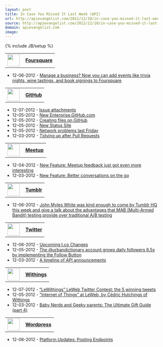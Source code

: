 ```yaml
---
layout: post
title: In Case You Missed It Last Week (API)
url: http://apievangelist.com/2012/12/10/in-case-you-missed-it-last-week…api/
source: http://apievangelist.com/2012/12/10/in-case-you-missed-it-last-week…api/
domain: apievangelist.com
image: 
---
```

{% include JB/setup %}<p><table width="350">
<tbody>
<tr>
<td width="35" valign="middle"><a title="Foursquare" href="https://singly.com/docs/foursquare"><img src="https://singly.com/images/service_icons/foursquare.png" alt="" width="40" align="left" /></a></td>
<td align="left" valign="middle"><a title="Foursquare" href="https://singly.com/docs/foursquare"><strong>Foursquare</strong></a></td>
</tr>
</tbody>
</table>
<ul>
<li>12-06-2012 -&nbsp;<a href="http://feedproxy.google.com/~r/thefoursquareblog/~3/3a3_XUScVJo/" target="_blank">Manage a business? Now you can add events like trivia nights, wine tastings, and book signings to Foursquare</a></li>
</ul>
<table width="350">
<tbody>
<tr>
<td width="35" valign="middle"><a title="GitHub" href="https://singly.com/docs/github"><img src="https://singly.com/images/service_icons/github.png" alt="" width="40" align="left" /></a></td>
<td align="left" valign="middle"><a title="GitHub" href="https://singly.com/docs/github"><strong>GitHub</strong></a></td>
</tr>
</tbody>
</table>
<ul>
<li>12-07-2012 -&nbsp;<a href="https://github.com/blog/1347-issue-attachments" target="_blank">Issue attachments</a></li>
<li>12-05-2012 -&nbsp;<a href="https://github.com/blog/1340-new-enterprise-github-com" target="_blank">New Enterprise.GitHub.com</a></li>
<li>12-05-2012 -&nbsp;<a href="https://github.com/blog/1327-creating-files-on-github" target="_blank">Creating files on GitHub</a></li>
<li>12-05-2012 -&nbsp;<a href="https://github.com/blog/1240-new-status-site" target="_blank">New Status Site</a></li>
<li>12-05-2012 -&nbsp;<a href="https://github.com/blog/1346-network-problems-last-friday" target="_blank">Network problems last Friday</a></li>
<li>12-03-2012 -&nbsp;<a href="https://github.com/blog/1335-tidying-up-after-pull-requests" target="_blank">Tidying up after Pull Requests</a></li>
</ul>
<table width="350">
<tbody>
<tr>
<td width="35" valign="middle"><a title="Meetup" href="https://singly.com/docs/meetup"><img src="https://duxu47bnnuoax.cloudfront.net/service-icons/32px/meetup.png" alt="" width="40" align="left" /></a></td>
<td align="left" valign="middle"><a title="Meetup" href="https://singly.com/docs/meetup"><strong>Meetup</strong></a></td>
</tr>
</tbody>
</table>
<ul>
<li>12-04-2012 -&nbsp;<a href="http://meetupblog.meetup.com/post/37195618327" target="_blank">New Feature: Meetup feedback just got even more interesting</a></li>
<li>12-03-2012 -&nbsp;<a href="http://meetupblog.meetup.com/post/37114336615" target="_blank">New Feature: Better conversations on the go</a></li>
</ul>
<table width="350">
<tbody>
<tr>
<td width="35" valign="middle"><a title="Tumblr" href="https://singly.com/docs/tumblr"><img src="https://singly.com/images/service_icons/tumblr.png" alt="" width="40" align="left" /></a></td>
<td align="left" valign="middle"><a title="Tumblr" href="https://singly.com/docs/tumblr"><strong>Tumblr</strong></a></td>
</tr>
</tbody>
</table>
<ul>
<li>12-06-2012 -&nbsp;<a href="http://engineering.tumblr.com/post/37333617674" target="_blank">John Myles White was kind enough to come by Tumblr HQ this week and give a talk about the advantages that MAB (Multi-Armed Bandit) testing provide over traditional A/B testing</a></li>
</ul>
<table width="350">
<tbody>
<tr>
<td width="35" valign="middle"><a title="Twitter" href="https://singly.com/docs/twitter"><img src="https://singly.com/images/service_icons/twitter.png" alt="" width="40" align="left" /></a></td>
<td align="left" valign="middle"><a title="Twitter" href="https://singly.com/docs/twitter"><strong>Twitter</strong></a></td>
</tr>
</tbody>
</table>
<ul>
<li>12-06-2012 -&nbsp;<a href="https://dev.twitter.com/blog/upcoming-tco-changes" target="_blank">Upcoming t.co Changes</a></li>
<li>12-05-2012 -&nbsp;<a href="https://dev.twitter.com/blog/urbandictionary-account-grows-daily-followers-65x-implementing-follow-button" target="_blank">The @urbandictionary account grows daily followers 6.5x by implementing the Follow Button</a></li>
<li>12-03-2012 -&nbsp;<a href="https://dev.twitter.com/blog/timeline-api-announcements" target="_blank">A timeline of API announcements</a></li>
</ul>
<table width="350">
<tbody>
<tr>
<td width="35" valign="middle"><a title="Withings" href="https://singly.com/docs/withings"><img src="https://singly.com/images/service_icons/withings.png" alt="" width="40" align="left" /></a></td>
<td align="left" valign="middle"><a title="Withings" href="https://singly.com/docs/withings"><strong>Withings</strong></a></td>
</tr>
</tbody>
</table>
<ul>
<li>12-07-2012 -&nbsp;<a href="http://blog.withings.com/en/2012/12/07/lewithings-leweb-twitter-contest-the-5-winning-tweets/" target="_blank">&ldquo;LeWithings&rdquo; LeWeb Twitter Contest: the 5 winning tweets</a></li>
<li>12-05-2012 -&nbsp;<a href="http://blog.withings.com/en/2012/12/05/internet-of-things-at-leweb-by-c%c3%a9dric-hutchings-of-withings/" target="_blank">&ldquo;Internet of Things&rdquo; at LeWeb, by C&eacute;dric Hutchings of Withings</a></li>
<li>12-03-2012 -&nbsp;<a href="http://blog.withings.com/en/2012/12/03/baby-nerds-and-geeky-parents-the-ultimate-gift-guide-part-4/" target="_blank">Baby Nerds and Geeky parents: The Ultimate Gift Guide (part 4)</a></li>
</ul>
<table width="350">
<tbody>
<tr>
<td width="35" valign="middle"><a title="Wordpress" href="https://singly.com/docs/wordpress"><img src="https://singly.com/images/service_icons/wordpress.png" alt="" width="40" align="left" /></a></td>
<td align="left" valign="middle"><a title="Wordpress" href="https://singly.com/docs/wordpress"><strong>Wordpress</strong></a></td>
</tr>
</tbody>
</table>
<ul>
<li>12-06-2012 -&nbsp;<a href="http://developer.wordpress.com/2012/12/06/platform-updates-posting-endpoints/" target="_blank">Platform Updates: Posting Endpoints</a></li>
</ul></p>
